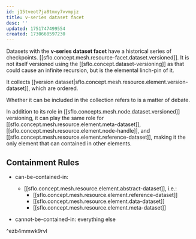 ```yaml
---
id: j15tveot7ja8tmxy7vvmpjz
title: v-series dataset facet
desc: ''
updated: 1751747499554
created: 1730660597230
---
```


Datasets with the **v-series dataset facet** have a historical series of checkpoints. [[sflo.concept.mesh.resource-facet.dataset.versioned]]. It is not itself versioned using the [[sflo.concept.dataset-versioning]] as that could cause an infinite recursion, but is the elemental linch-pin of it. 

It collects [[version dataset|sflo.concept.mesh.resource.element.version-dataset]], which are ordered. 

Whether it can be included in the collection refers to is a matter of debate.

In addition to its role in [[sflo.concepts.mesh.node.dataset.versioned]] versioning, it can play the same role for [[sflo.concept.mesh.resource.element.meta-dataset]], [[sflo.concept.mesh.resource.element.node-handle]], and [[sflo.concept.mesh.resource.element.reference-dataset]], making it the only element that can contained in other elements.

## Containment Rules

- can-be-contained-in: 
  - [[sflo.concept.mesh.resource.element.abstract-dataset]], i.e.:
    - [[sflo.concept.mesh.resource.element.reference-dataset]]
    - [[sflo.concept.mesh.resource.element.data-dataset]]
    - [[sflo.concept.mesh.resource.element.meta-dataset]]

- cannot-be-contained-in: everything else

^ezb4mmwk9rvl